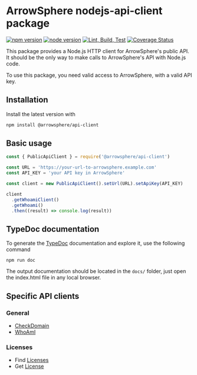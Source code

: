 # ArrowSphere nodejs-api-client package

[![npm version](https://badgen.net/npm/v/@arrowsphere/api-client)](https://www.npmjs.com/package/@arrowsphere/api-client)
[![node version](https://badgen.net/badge/node/>=%2012.21.0/green?icon=terminal)](https://badgen.net/badge/node/>=%2012.21.0/green?icon=terminal)
[![Lint, Build, Test](https://github.com/ArrowSphere/nodejs-api-client/workflows/Lint,%20Build,%20Test/badge.svg)](https://github.com/ArrowSphere/nodejs-api-client/actions?query=workflow%3A%22Lint%2C+Build%2C+Test%22)
[![Coverage Status](https://coveralls.io/repos/github/ArrowSphere/nodejs-api-client/badge.svg?branch=main)](https://coveralls.io/github/ArrowSphere/nodejs-api-client?branch=main)

This package provides a Node.js HTTP client for ArrowSphere's public API.
It should be the only way to make calls to ArrowSphere's API with Node.js code.

To use this package, you need valid access to ArrowSphere, with a valid API key.

## Installation

Install the latest version with

```bash
npm install @arrowsphere/api-client
```

## Basic usage

```js
const { PublicApiClient } = require('@arrowsphere/api-client')

const URL = 'https://your-url-to-arrowsphere.example.com'
const API_KEY = 'your API key in ArrowSphere'

const client = new PublicApiClient().setUrl(URL).setApiKey(API_KEY)

client
  .getWhoamiClient()
  .getWhoami()
  .then((result) => console.log(result))
```

## TypeDoc documentation

To generate the [TypeDoc](https://typedoc.org/) documentation and explore it, use the following command

```shell
npm run doc
```

The output documentation should be located in the `docs/` folder, just open the index.html file in any local browser.

## Specific API clients

### General

- [CheckDomain](./src/general/CHECKDOMAIN.md)
- [WhoAmI](./src/general/WHOAMI.md)

### Licenses

- Find [Licenses](./src/licenses/README.md#LicenseFind)
- Get [License](./src/licenses/README.md#LicenseGet)
